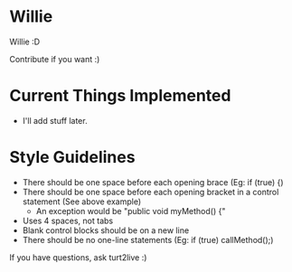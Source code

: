 Willie
======

Willie :D

Contribute if you want :)

Current Things Implemented
======
- I'll add stuff later.

Style Guidelines
======

- There should be one space before each opening brace (Eg: if (true) {)
- There should be one space before each opening bracket in a control statement (See above example)
    - An exception would be "public void myMethod() {"
- Uses 4 spaces, not tabs
- Blank control blocks should be on a new line
- There should be no one-line statements (Eg: if (true) callMethod();)

If you have questions, ask turt2live :)